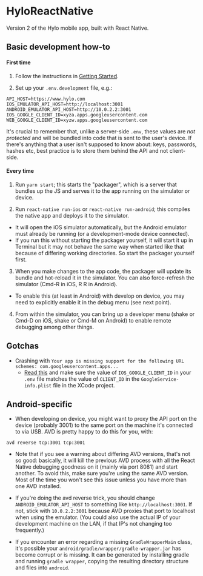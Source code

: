 # HyloReactNative
Version 2 of the Hylo mobile app, built with React Native.

## Basic development how-to

#### First time

1. Follow the instructions in [Getting Started](https://facebook.github.io/react-native/docs/getting-started.html).

2. Set up your `.env.development` file, e.g.:

```
API_HOST=https://www.hylo.com
IOS_EMULATOR_API_HOST=http://localhost:3001
ANDROID_EMULATOR_API_HOST=http://10.0.2.2:3001
IOS_GOOGLE_CLIENT_ID=xyza.apps.googleusercontent.com
WEB_GOOGLE_CLIENT_ID=xyzw.apps.googleusercontent.com
```

It's crucial to remember that, unlike a server-side `.env`, these values are _not protected_ and will be bundled into code that is sent to the user's device. If there's anything that a user isn't supposed to know about: keys, passwords, hashes etc, best practice is to store them behind the API and not client-side.


#### Every time

1. Run `yarn start`; this starts the "packager", which is a server that bundles up the JS and serves it to the app running on the simulator or device.

2. Run `react-native run-ios` or `react-native run-android`; this compiles the native app and deploys it to the simulator. 
  - It will open the iOS simulator automatically, but the Android emulator must already be running (or a development-mode device connected).
  - If you run this without starting the packager yourself, it will start it up in Terminal but it may not behave the same way when started like that because of differing working directories. So start the packager yourself first.

3. When you make changes to the app code, the packager will update its bundle and hot-reload it in the simulator. You can also force-refresh the simulator (Cmd-R in iOS, R R in Android).
  - To enable this (at least in Android) with develop on device, you may need to explicitly enable it in the debug menu (see next point).

4. From within the simulator, you can bring up a developer menu (shake or Cmd-D on iOS, shake or Cmd-M on Android) to enable remote debugging among other things.


## Gotchas

- Crashing with `Your app is missing support for the following URL schemes: com.googleusercontent.apps...` 
  - [Read this](https://developers.google.com/identity/sign-in/ios/start-integrating#add_a_url_scheme_to_your_project) and make sure the value of `IOS_GOOGLE_CLIENT_ID` in your `.env` file matches the value of `CLIENT_ID` in the `GoogleService-info.plist` file in the XCode project.


## Android-specific

  - When developing on device, you might want to proxy the API port on the device (probably 3001) to the same port on the machine it's connected to via USB. AVD is pretty happy to do this for you, with:

  ```
  avd reverse tcp:3001 tcp:3001
  ```

  - Note that if you see a warning about differing AVD versions, that's not so good: basically, it will kill the previous AVD process with all the React Native debugging goodness on it (mainly via port 8081) and start another. To avoid this, make sure you're using the same AVD version. Most of the time you won't see this issue unless you have more than one AVD installed.

  - If you're doing the avd reverse trick, you should change `ANDROID_EMULATOR_API_HOST` to something like `http://localhost:3001`. If not, stick with `10.0.2.2:3001` because AVD proxies that port to localhost when using the emulator. (You could also use the actual IP of your development machine on the LAN, if that IP's not changing too frequently.)

  - If you encounter an error regarding a missing `GradleWrapperMain` class, it's possible your `android/gradle/wrapper/gradle-wrapper.jar` has become corrupt or is missing. It can be generated by installing gradle and running `gradle wrapper`, copying the resulting directory structure and files into `android`.
